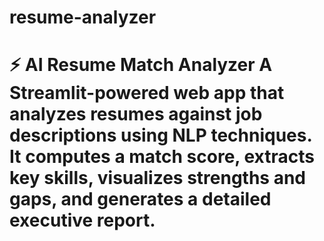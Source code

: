 # resume-analyzer
# ⚡ AI Resume Match Analyzer  A Streamlit-powered web app that analyzes resumes against job descriptions using NLP techniques.   It computes a match score, extracts key skills, visualizes strengths and gaps, and generates a detailed executive report.
